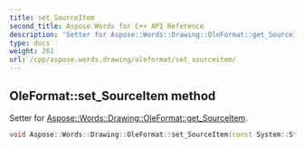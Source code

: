 ```yaml
---
title: set_SourceItem
second_title: Aspose.Words for C++ API Reference
description: 'Setter for Aspose::Words::Drawing::OleFormat::get_SourceItem.'
type: docs
weight: 261
url: /cpp/aspose.words.drawing/oleformat/set_sourceitem/
---
```

## OleFormat::set_SourceItem method


Setter for [Aspose::Words::Drawing::OleFormat::get_SourceItem](../get_sourceitem/).

```cpp
void Aspose::Words::Drawing::OleFormat::set_SourceItem(const System::String &value)
```


